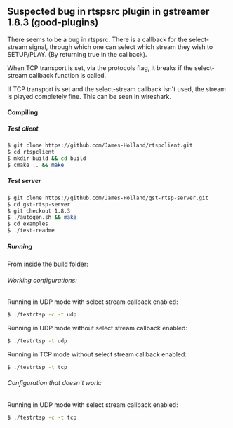 ## Suspected bug in rtspsrc plugin in gstreamer 1.8.3 (good-plugins)

There seems to be a bug in rtspsrc. There is a callback for the select-stream signal, through which one can select which stream they wish to SETUP/PLAY. (By returning true in the callback).

When TCP transport is set, via the protocols flag, it breaks if the select-stream callback function is called.

If TCP transport is set and the select-stream callback isn't used, the stream is played completely fine. This can be seen in wireshark.

#### Compiling
##### Test client
```sh  
$ git clone https://github.com/James-Holland/rtspclient.git
$ cd rtspclient
$ mkdir build && cd build
$ cmake .. && make
```
##### Test server
```sh  
$ git clone https://github.com/James-Holland/gst-rtsp-server.git
$ cd gst-rtsp-server
$ git checkout 1.8.3 
$ ./autogen.sh && make
$ cd examples
$ ./test-readme
```
##### Running
From inside the build folder:

###### Working configurations:
Running in UDP mode with select stream callback enabled:
```sh  
$ ./testrtsp -c -t udp
```

Running in UDP mode without select stream callback enabled:
```sh  
$ ./testrtsp -t udp
```

Running in TCP mode without select stream callback enabled:
```sh  
$ ./testrtsp -t tcp
```

###### Configuration that doesn't work:
Running in UDP mode with select stream callback enabled:
```sh  
$ ./testrtsp -c -t tcp
```





